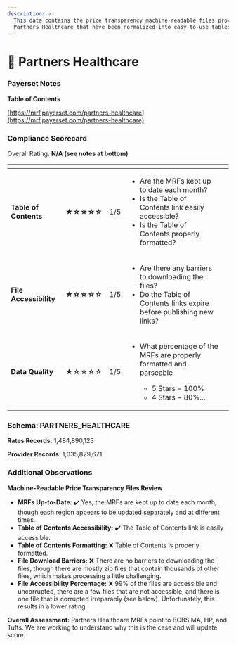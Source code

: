 ```yaml
---
description: >-
  This data contains the price transparency machine-readable files provided by
  Partners Healthcare that have been normalized into easy-to-use tables.
---
```


# 🔴 Partners Healthcare

### Payerset Notes

**Table of Contents**

[https://mrf.payerset.com/partners-healthcare](https://mrf.payerset.com/partners-healthcare)

### Compliance Scorecard

Overall Rating: **N/A (see notes at bottom)**

<table data-view="cards"><thead><tr><th></th><th></th><th></th><th></th><th data-hidden data-card-cover data-type="files"></th></tr></thead><tbody><tr><td><strong>Table of Contents</strong></td><td><strong>★☆☆☆☆</strong></td><td>1/5</td><td><ul><li>Are the MRFs kept up to date each month? </li><li>Is the Table of Contents link easily accessible?</li><li>Is the Table of Contents properly formatted?</li></ul></td><td></td></tr><tr><td><strong>File Accessibility</strong></td><td><strong>★☆☆☆☆</strong></td><td>1/5</td><td><ul><li>Are there any barriers to downloading the files?</li><li>Do the Table of Contents links expire before publishing new links?</li></ul></td><td></td></tr><tr><td><strong>Data Quality</strong></td><td><strong>★☆☆☆☆</strong></td><td>1/5</td><td><ul><li><p>What percentage of the MRFs are properly formatted and parseable</p><ul><li>5 Stars - 100%</li><li>4 Stars - 80%...</li></ul></li></ul></td><td></td></tr></tbody></table>

### Schema: PARTNERS\_HEALTHCARE

**Rates Records**: 1,484,890,123

**Provider Records**: 1,035,829,671

### Additional Observations

**Machine-Readable Price Transparency Files Review**

* **MRFs Up-to-Date:** ✔️ Yes, the MRFs are kept up to date each month, though each region appears to be updated separately and at different times.
* **Table of Contents Accessibility:** ✔️ The Table of Contents link is easily accessible.
* **Table of Contents Formatting:** :x: Table of Contents is properly formatted.
* **File Download Barriers:** :x: There are no barriers to downloading the files, though there are mostly zip files that contain thousands of other files, which makes processing a little challenging.
* **File Accessibility Percentage:** ❌ 99% of the files are accessible and uncorrupted, there are a few files that are not accessible, and there is one file that is corrupted irreparably (see below). Unfortunately, this results in a lower rating.

**Overall Assessment:** Partners Healthcare MRFs point to BCBS MA, HP, and Tufts. We are working to understand why this is the case and will update score.
